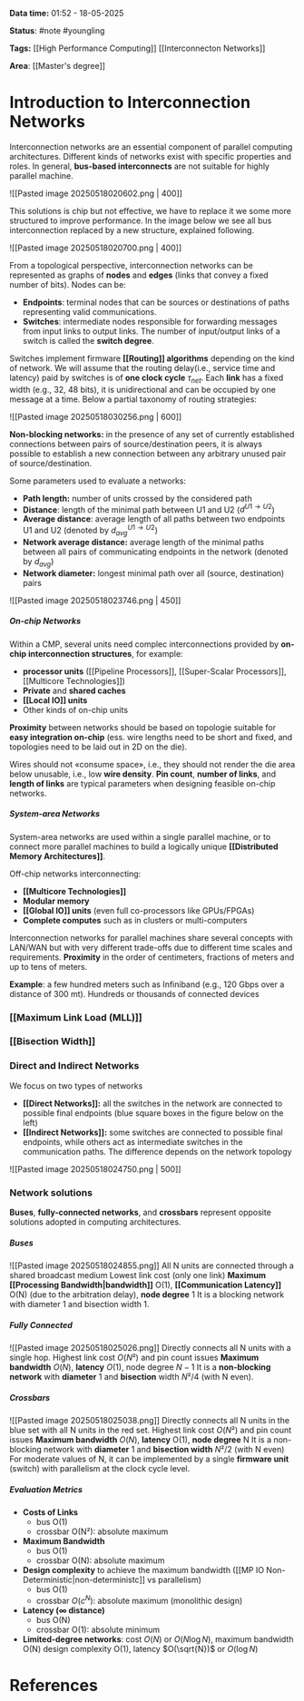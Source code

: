 **Data time:** 01:52 - 18-05-2025

**Status**: #note #youngling 

**Tags:** [[High Performance Computing]] [[Interconnecton Networks]]

**Area**: [[Master's degree]]
# Introduction to Interconnection Networks

Interconnection networks are an essential component of parallel computing architectures. Different kinds of networks exist with specific properties and roles. In general, **bus-based interconnects** are not suitable for highly parallel machine.

![[Pasted image 20250518020602.png | 400]]

This solutions is chip but not effective, we have to replace it we some more structured to improve performance. In the image below we see all bus interconnection replaced by a new structure, explained following.

![[Pasted image 20250518020700.png | 400]]

From a topological perspective, interconnection networks can be represented as graphs of **nodes** and **edges** (links that convey a fixed number of bits). Nodes can be:
- **Endpoints**: terminal nodes that can be sources or destinations of paths representing valid communications.
- **Switches**: intermediate nodes responsible for forwarding messages from input links to output links. The number of input/output links of a switch is called the **switch degree**.

Switches implement firmware **[[Routing]] algorithms** depending on the kind of network. We will assume that the routing delay(i.e., service time and latency) paid by switches is of **one clock cycle** $\tau_{net}$. Each **link** has a fixed width (e.g., 32, 48 bits), it is unidirectional and can be occupied by one message at a time. Below a partial taxonomy of routing strategies:

![[Pasted image 20250518030256.png | 600]]

**Non-blocking networks:** in the presence of any set of currently established connections between pairs of source/destination peers, it is always possible to establish a new connection between any arbitrary unused pair of source/destination.

Some parameters used to evaluate a networks:
- **Path length:** number of units crossed by the considered path
- **Distance**: length of the minimal path between U1 and U2 ($d^{U1\to U2}$)
- **Average distance**: average length of all paths between two endpoints U1 and U2 (denoted by $d_{avg}^{U1\to U2}$)
- **Network average distance:** average length of the minimal paths between all pairs of communicating endpoints in the network (denoted by $d_{avg}$)
- **Network diameter:** longest minimal path over all (source, destination) pairs

![[Pasted image 20250518023746.png | 450]]
##### On-chip Networks
Within a CMP, several units need complec interconnections provided by **on-chip interconnection structures**, for example:
- **processor units** ([[Pipeline Processors]], [[Super-Scalar Processors]], [[Multicore Technologies]])
- **Private** and **shared caches**
- **[[Local IO]] units**
- Other kinds of on-chip units

**Proximity** between networks should be based on topologie suitable for **easy integration on-chip** (ess. wire lengths need to be short and fixed, and topologies need to be laid out in 2D on the die). 

Wires should not «consume space», i.e., they should not render the die area below unusable, i.e., low **wire density**. **Pin count**, **number of links**, and **length of links** are typical parameters when designing feasible on-chip networks.
##### System-area Networks
System-area networks are used within a single parallel machine, or to connect more parallel machines to build a logically unique **[[Distributed Memory Architectures]]**.

Off-chip networks interconnecting:
- **[[Multicore Technologies]]**
- **Modular memory**
- **[[Global IO]] units** (even full co-processors like GPUs/FPGAs)
- **Complete computes** such as in clusters or multi-computers

Interconnection networks for parallel machines share several concepts with LAN/WAN but with very different trade-offs due to different time scales and requirements. **Proximity** in the order of centimeters, fractions of meters and up to tens of meters.

**Example**: a few hundred meters such as Infiniband (e.g., 120 Gbps over a distance of 300 mt). Hundreds or thousands of connected devices
### [[Maximum Link Load (MLL)]]

### [[Bisection Width]]

### Direct and Indirect Networks
We focus on two types of networks
- **[[Direct Networks]]:** all the switches in the network are connected to possible final endpoints (blue square boxes in the figure below on the left)
- **[[Indirect Networks]]:** some switches are connected to possible final endpoints, while others act as intermediate switches in the communication paths. The difference depends on the network topology

![[Pasted image 20250518024750.png | 500]]

### Network solutions
**Buses**, **fully-connected networks**, and **crossbars** represent opposite solutions adopted in computing architectures.
##### Buses
![[Pasted image 20250518024855.png]]
All N units are connected through a shared broadcast medium Lowest link cost (only one link) **Maximum [[Processing Bandwidth|bandwidth]]** O(1), **[[Communication Latency]]** O(N) (due to the arbitration delay), **node degree** 1 It is a blocking network with diameter 1 and bisection width 1.
##### Fully Connected
![[Pasted image 20250518025026.png]]
Directly connects all N units with a single hop. Highest link cost $O(N²)$ and pin count issues **Maximum bandwidth** $O(N)$, **latency** $O(1)$, node degree $N-1$ It is a **non-blocking network** with **diameter** 1 and **bisection** width $N²/4$ (with N even).
##### Crossbars
![[Pasted image 20250518025038.png]]
Directly connects all N units in the blue set with all N units in the red set. Highest link cost $O(N²)$ and pin count issues **Maximum bandwidth** $O(N)$, **latency** O(1), **node degree** N It is a non-blocking network with **diameter** 1 and **bisection width** $N²/2$ (with N even) For moderate values of N, it can be implemented by a single **firmware unit** (switch) with parallelism at the clock cycle level.

##### Evaluation Metrics
- **Costs of Links**
	- bus O(1)
	- crossbar O(N²): absolute maximum
- **Maximum Bandwidth**
	- bus O(1)
	- crossbar O(N): absolute maximum
- **Design complexity** to achieve the maximum bandwidth ([[MP IO Non-Deterministic|non-deterministc]] vs parallelism)
	- bus O(1)
	- crossbar $O(c^N)$: absolute maximum (monolithic design) 
- **Latency ($\infty$ distance)**
	- bus O(N)
	- crossbar O(1): absolute minimum
- **Limited-degree networks**: cost $O(N)$ or $O(N\log N)$, maximum bandwidth O(N) design complexity O(1), latency $O(\sqrt{N})$ or $O(\log N)$
 
 
# References